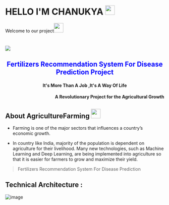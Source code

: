 # HELLO I'M CHANUKYA <img src="https://i.gifer.com/1UEW.gif" width="30px">
   <p>Welcome to our project<img src="https://i.gifer.com/Iz8C.gif" width="30px">
</p>
<h1>
 <img src="https://user-images.githubusercontent.com/113221650/193457372-c036ee53-7c0b-4d66-a57a-fdebd5854ea3.jpg"/>
</h1>

<h2 align="center"><p style="color:blue">Fertilizers Recommendation System For Disease Prediction Project</p></h2>


<h4 align="center">It's More Than A Job ,It's A Way Of Life</h4>
<h4 align="right">A Revolutionary Project for the Agricultural Growth</h4>


## About AgricultureFarming <img src="https://i.gifer.com/77Jq.gif" width="30px">
- Farming is one of the major sectors that influences a country’s economic growth. 

- In country like India, majority of the population is dependent on agriculture for their livelihood. Many new technologies, such as Machine Learning and Deep Learning, are being implemented into agriculture so that it is easier for farmers to grow and maximize their yield. 


>   Fertilizers Recommendation System For Disease Prediction

## Technical Architecture : 

![image](https://user-images.githubusercontent.com/89697515/189512983-8f4757ef-6f88-4a87-b3c3-9755d09a61e5.png)
